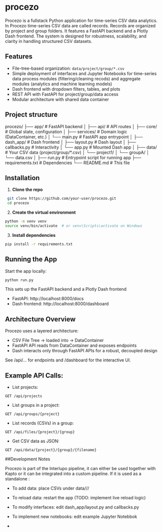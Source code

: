 # procezo
Procezo is a fullstack Python application for time-series CSV data analytics. In Procezo time-series CSV data are called records.  Records are organized by project and group folders. It features a FastAPI backend and a Plotly Dash frontend. The system is designed for robustness, scalability, and clarity in handling structured CSV datasets.


## Features

- File-tree-based organization: `data/project/group/*.csv`
- Simple deployment of interfaces and Jupyter Notebooks for time-series data process modules (filtering/cleaning recods) and aggregate modules (analytics and machine learning models)
- Dash frontend with dropdown filters, tables, and plots
- REST API with FastAPI for project/group/data access
- Modular architecture with shared data container

## Project structure

procezo/
├── app/ # FastAPI backend
│ ├── api/ # API routes
│ ├── core/ # Global state, configuration
│ ├── services/ # Domain logic (DataContainer, etc.)
│ └── main.py # FastAPI app entrypoint
│
├── dash_app/ # Dash frontend
│ ├── layout.py # Dash layout
│ ├── callbacks.py # Interactivity
│ └── app.py # Mounted Dash app
│
├── data/ # Your CSV data (project/group/*.csv)
│ └── project1/
│ └── groupA/
│ └── data.csv
│
├── run.py # Entrypoint script for running app
├── requirements.txt # Dependencies
└── README.md # This file

## Installation

1. **Clone the repo**

```bash
 git clone https://github.com/your-user/procezo.git
 cd procezo
```

2. **Create the virtual environment**

```bash
python -m venv venv
source venv/bin/activate  # or venv\Scripts\activate on Windows
```

3. **Install dependencies**

```bash
pip install -r requirements.txt
```

## Running the App

Start the app locally:
```bash
python run.py
```
This sets up the FastAPI backend and a Plotly Dash frontend
- FastAPI: http://localhost:8000/docs
- Dash frontend: http://localhost:8000/dashboard

## Architecture Overview

Procezo uses a layered architecture:
- CSV File Tree → loaded into → DataContainer
- FastAPI API reads from DataContainer and exposes endpoints
- Dash interacts only through FastAPI APIs for a robust, decoupled design

See /api/... for endpoints and /dashboard for the interactive UI.
  
## Example API Calls:
- List projects:

```
GET /api/projects
```
- List groups in a project:

```
GET /api/groups/{project}
```

- List records (CSVs) in a group:

```
GET /api/files/{project}/{group}
```
- Get CSV data as JSON:

```
GET /api/data/{project}/{group}/{filename}
```

##Development Notes

Procezo is part of the Interlupo pipeline, it can either be used together with Kapto or it can be integrated into a custom pipeline.
If it is used as a standalone :
- To add data: place CSVs under data/<project>/<group>/
- To reload data: restart the app (TODO: implement live reload logic)
- To modify interfaces: edit dash_app/layout.py and callbacks.py
- To implement new notebooks: edit example Jupyter Notebbok

- 
